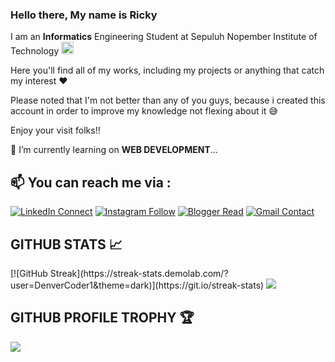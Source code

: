 ### Hello there, My name is Ricky 

I am an **Informatics** Engineering Student at Sepuluh Nopember Institute of Technology <img src="https://media.giphy.com/media/cAcofT0wwuRnwZ8PGE/giphy.gif" width="20px">

Here you'll find all of my works, including my projects or anything that catch my interest ❤

Please noted that I'm not better than any of you guys, because i created this account in order to improve my knowledge not flexing about it 😅

Enjoy your visit folks!!

📙 I’m currently learning on **WEB DEVELOPMENT**...

## 📫 You can reach me via :
[![LinkedIn Connect](https://img.shields.io/badge/LinkedIn-0077B5?style=for-the-badge&logo=linkedin&logoColor=white)](https://www.linkedin.com/in/rickysupriyanto/)
[![Instagram Follow](https://img.shields.io/badge/Instagram-E4405F?style=for-the-badge&logo=instagram&logoColor=white)](https://www.instagram.com/ricky.s20_/)
[![Blogger Read](https://img.shields.io/badge/Blogger-FF5722?style=for-the-badge&logo=blogger&logoColor=white)](https://ricky-supriyanto-20.blogspot.com/)
[![Gmail Contact](https://img.shields.io/badge/Gmail-D14836?style=for-the-badge&logo=gmail&logoColor=white)](mailto:rickysupriyanto807@gmail.com)
<br>
     
## GITHUB STATS 📈
<p>
  [![GitHub Streak](https://streak-stats.demolab.com/?user=DenverCoder1&theme=dark)](https://git.io/streak-stats)
  <img src="https://github-readme-stats.vercel.app/api/top-langs/?username=rickys20&langs_count=8&theme=highcontrast&hide_border=true&layout=compact" />
</p>

## GITHUB PROFILE TROPHY 🏆
<p>
  <img src="https://github-profile-trophy.vercel.app/?username=rickys20&margin-w=25&margin-h=25&column=7&theme=darkhub" />    
</p>
